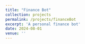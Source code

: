 ```yaml
---
title: "Finance Bot"
collection: projects
permalink: /projects/financeBot
excerpt: 'A personal finance bot'
date: 2024-08-01
venue: ''
---
```

